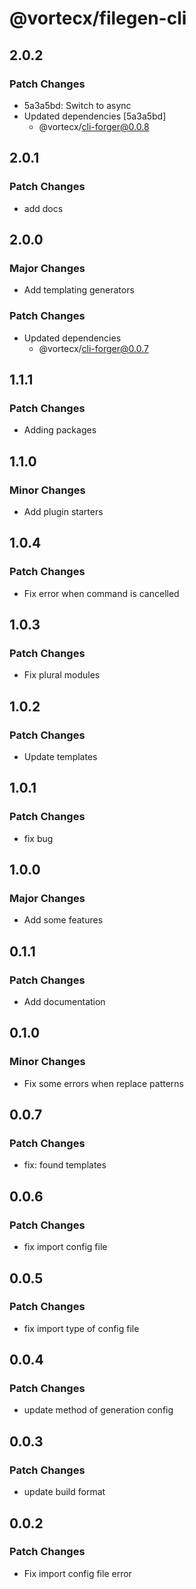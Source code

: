 # @vortecx/filegen-cli

## 2.0.2

### Patch Changes

- 5a3a5bd: Switch to async
- Updated dependencies [5a3a5bd]
  - @vortecx/cli-forger@0.0.8

## 2.0.1

### Patch Changes

- add docs

## 2.0.0

### Major Changes

- Add templating generators

### Patch Changes

- Updated dependencies
  - @vortecx/cli-forger@0.0.7

## 1.1.1

### Patch Changes

- Adding packages

## 1.1.0

### Minor Changes

- Add plugin starters

## 1.0.4

### Patch Changes

- Fix error when command is cancelled

## 1.0.3

### Patch Changes

- Fix plural modules

## 1.0.2

### Patch Changes

- Update templates

## 1.0.1

### Patch Changes

- fix bug

## 1.0.0

### Major Changes

- Add some features

## 0.1.1

### Patch Changes

- Add documentation

## 0.1.0

### Minor Changes

- Fix some errors when replace patterns

## 0.0.7

### Patch Changes

- fix: found templates

## 0.0.6

### Patch Changes

- fix import config file

## 0.0.5

### Patch Changes

- fix import type of config file

## 0.0.4

### Patch Changes

- update method of generation config

## 0.0.3

### Patch Changes

- update build format

## 0.0.2

### Patch Changes

- Fix import config file error
